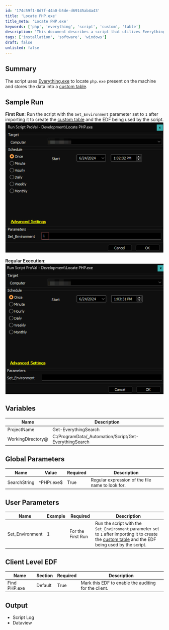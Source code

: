 ```yaml
---
id: '174c59f1-8d7f-44a0-b5de-d69145ab4a43'
title: 'Locate PHP.exe'
title_meta: 'Locate PHP.exe'
keywords: ['php', 'everything', 'script', 'custom', 'table']
description: 'This document describes a script that utilizes Everything.exe to locate php.exe on a machine and store the results in a custom table. It includes instructions for the first run and regular execution, along with parameter details and output expectations.'
tags: ['installation', 'software', 'windows']
draft: false
unlisted: false
---
```


## Summary

The script uses [Everything.exe](https://www.voidtools.com/) to locate `php.exe` present on the machine and stores the data into a [custom table](<../tables/pvl_php_audit.md>).

## Sample Run

**First Run**: Run the script with the `Set_Environment` parameter set to `1` after importing it to create the [custom table](<../tables/pvl_php_audit.md>) and the EDF being used by the script.  
![First Run](../../../static/img/Locate-PHP.exe/image_1.png)

**Regular Execution**:  
![Regular Execution](../../../static/img/Locate-PHP.exe/image_2.png)

## Variables

| Name                | Description                     |
|---------------------|---------------------------------|
| ProjectName         | Get-EverythingSearch            |
| WorkingDirectory@   | C:/ProgramData/_Automation/Script/Get-EverythingSearch |

## Global Parameters

| Name         | Value         | Required | Description                                        |
|--------------|---------------|----------|----------------------------------------------------|
| SearchString | ^PHP/.exe$    | True     | Regular expression of the file name to look for.  |

## User Parameters

| Name            | Example | Required                | Description                                                                                          |
|-----------------|---------|-------------------------|------------------------------------------------------------------------------------------------------|
| Set_Environment  | 1       | For the First Run       | Run the script with the `Set_Environment` parameter set to `1` after importing it to create the [custom table](<../tables/pvl_php_audit.md>) and the EDF being used by the script. |

## Client Level EDF

| Name          | Section  | Required | Description                                              |
|---------------|----------|----------|----------------------------------------------------------|
| Find PHP.exe  | Default  | True     | Mark this EDF to enable the auditing for the client.     |

## Output

- Script Log
- Dataview



